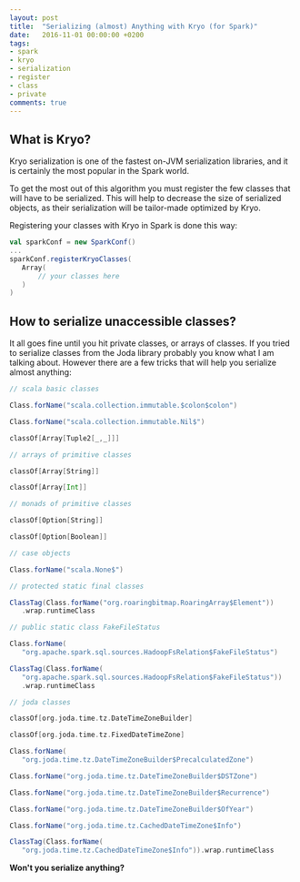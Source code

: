 ```yaml
---
layout: post
title:  "Serializing (almost) Anything with Kryo (for Spark)"
date:   2016-11-01 00:00:00 +0200
tags:
- spark 
- kryo 
- serialization 
- register 
- class 
- private
comments: true
---
```

##  What is Kryo?

Kryo serialization is one of the fastest on-JVM serialization libraries, and it is certainly the most popular in the Spark world.

To get the most out of this algorithm you must register the few classes that will have to be serialized. This will help to decrease the size of serialized objects, as their serialization will be tailor-made optimized by Kryo.

Registering your classes with Kryo in Spark is done this way:

<!--more-->


```scala
val sparkConf = new SparkConf()
...
sparkConf.registerKryoClasses(
   Array(
       // your classes here
   )
)
```

##  How to serialize unaccessible classes?

It all goes fine until you hit private classes, or arrays of classes. If you tried to serialize classes from the Joda library probably you know what I am talking about. However there are a few tricks that will help you serialize almost anything:  

```scala
// scala basic classes

Class.forName("scala.collection.immutable.$colon$colon")

Class.forName("scala.collection.immutable.Nil$")

classOf[Array[Tuple2[_,_]]]

// arrays of primitive classes

classOf[Array[String]]

classOf[Array[Int]]

// monads of primitive classes

classOf[Option[String]]

classOf[Option[Boolean]]

// case objects

Class.forName("scala.None$")

// protected static final classes

ClassTag(Class.forName("org.roaringbitmap.RoaringArray$Element"))
   .wrap.runtimeClass

// public static class FakeFileStatus

Class.forName(
   "org.apache.spark.sql.sources.HadoopFsRelation$FakeFileStatus")

ClassTag(Class.forName(
   "org.apache.spark.sql.sources.HadoopFsRelation$FakeFileStatus"))
   .wrap.runtimeClass

// joda classes

classOf[org.joda.time.tz.DateTimeZoneBuilder]

classOf[org.joda.time.tz.FixedDateTimeZone]

Class.forName(
   "org.joda.time.tz.DateTimeZoneBuilder$PrecalculatedZone")

Class.forName("org.joda.time.tz.DateTimeZoneBuilder$DSTZone")

Class.forName("org.joda.time.tz.DateTimeZoneBuilder$Recurrence")

Class.forName("org.joda.time.tz.DateTimeZoneBuilder$OfYear")

Class.forName("org.joda.time.tz.CachedDateTimeZone$Info")

ClassTag(Class.forName(
   "org.joda.time.tz.CachedDateTimeZone$Info")).wrap.runtimeClass
```

**Won't you serialize anything?**
